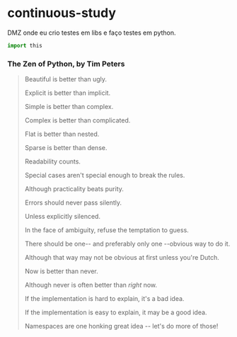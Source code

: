 # continuous-study

DMZ onde eu crio testes em libs e faço testes em python.


```python
import this
```

### The Zen of Python, by Tim Peters

>Beautiful is better than ugly.
> 
>Explicit is better than implicit.
> 
>Simple is better than complex.
> 
>Complex is better than complicated.
> 
>Flat is better than nested.
> 
>Sparse is better than dense.
> 
>Readability counts.
> 
>Special cases aren't special enough to break the rules.
> 
>Although practicality beats purity.
> 
>Errors should never pass silently.
> 
>Unless explicitly silenced.
> 
>In the face of ambiguity, refuse the temptation to guess.
> 
>There should be one-- and preferably only one --obvious way to do it.
> 
>Although that way may not be obvious at first unless you're Dutch.
> 
>Now is better than never.
> 
>Although never is often better than *right* now.
> 
>If the implementation is hard to explain, it's a bad idea.
> 
>If the implementation is easy to explain, it may be a good idea.
> 
>Namespaces are one honking great idea -- let's do more of those!
> 
